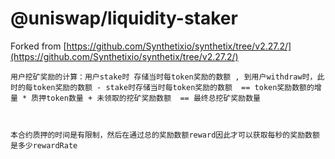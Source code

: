 # @uniswap/liquidity-staker

Forked from 
[https://github.com/Synthetixio/synthetix/tree/v2.27.2/](https://github.com/Synthetixio/synthetix/tree/v2.27.2/)

	用户挖矿奖励的计算：用户stake时 存储当时每token奖励的数额 , 到用户withdraw时，此时的每token奖励的数额 - stake时存储当时每token奖励的数额  == token奖励数额的增量 * 质押token数量 + 未领取的挖矿奖励数额  == 最终总挖矿奖励数量
 


	本合约质押的时间是有限制，然后在通过总的奖励数额reward因此才可以获取每秒的奖励数额是多少rewardRate


